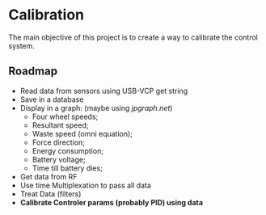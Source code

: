 # Calibration

The main objective of this project is to create
a way to calibrate the control system.

## Roadmap

  - Read data from sensors using USB-VCP get string
  - Save in a database
  - Display in a graph: (maybe using _jpgraph.net_)
    - Four wheel speeds;
    - Resultant speed;
    - Waste speed (omni equation);
    - Force direction;
    - Energy consumption;
    - Battery voltage;
    - Time till battery dies;
  - Get data from RF
  - Use time Multiplexation to pass all data
  - Treat Data (filters)
  - **Calibrate Controler params (probably PID) using data**
